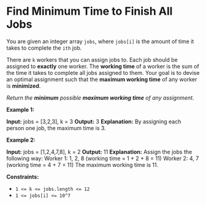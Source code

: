 # Find Minimum Time to Finish All Jobs

You are given an integer array `jobs`, where `jobs[i]` is the amount of time it takes to complete the `ith` job.

There are `k` workers that you can assign jobs to. Each job should be assigned to **exactly** one worker. The **working time** of a worker is the sum of the time it takes to complete all jobs assigned to them. Your goal is to devise an optimal assignment such that the **maximum working time** of any worker is **minimized**.

_Return the **minimum** possible **maximum working time** of any assignment._

**Example 1:**

**Input:** jobs = \[3,2,3\], k = 3
**Output:** 3
**Explanation:** By assigning each person one job, the maximum time is 3.

**Example 2:**

**Input:** jobs = \[1,2,4,7,8\], k = 2
**Output:** 11
**Explanation:** Assign the jobs the following way:
Worker 1: 1, 2, 8 (working time = 1 + 2 + 8 = 11)
Worker 2: 4, 7 (working time = 4 + 7 = 11)
The maximum working time is 11.

**Constraints:**

* `1 <= k <= jobs.length <= 12`
* `1 <= jobs[i] <= 10^7`
